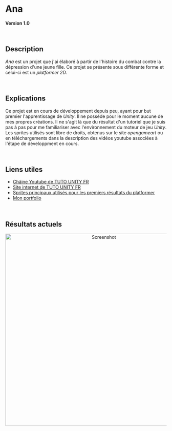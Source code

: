 # Ana
**Version 1.0**

<br/>

## Description

  *Ana* est un projet que j'ai élaboré à partir de l'histoire du combat contre la dépression d'une jeune fille. Ce projet se présente sous différente forme et celui-ci est un *platformer 2D*.

<br/>

## Explications
  Ce projet est en cours de développement depuis peu, ayant pour but premier l'apprentissage de *Unity*. Il ne possède pour le moment aucune de mes propres créations. Il ne s'agit là que du résultat d'un tutoriel que je suis pas à pas pour me familiariser avec l'environnement du moteur de jeu *Unity*. Les sprites utilisés sont libre de droits, obtenus sur le site *opengameart* ou en téléchargements dans la description des vidéos youtube associées à l'étape de développment en cours.
  
<br/>

## Liens utiles

- [Châine Youtube de TUTO UNITY FR](https://www.youtube.com/@TUTOUNITYFR)<br/>
- [Site internet de TUTO UNITY FR](https://tutounity.fr/)<br/>
- [Sprites principaux utilisés pour les premiers résultats du platformer](https://opengameart.org/content/a-platformer-in-the-forest)<br/>
- [Mon portfolio](https://marion-tallandier.webflow.io/)

<br/>

## Résultats actuels

<p align="center">
  <img src="https://github.com/Itsiami/Ana_Project_Files/blob/main/First_Platformer_Screen01.png?raw=true" width="600" title="Screenshot">
</p>
